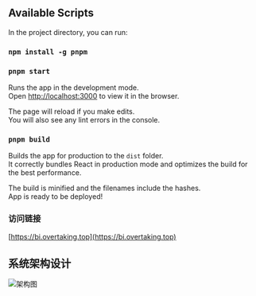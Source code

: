 ## Available Scripts

In the project directory, you can run:

### `npm install -g pnpm`

### `pnpm start`

Runs the app in the development mode.\
Open [http://localhost:3000](http://localhost:3000) to view it in the browser.

The page will reload if you make edits.\
You will also see any lint errors in the console.

### `pnpm build`

Builds the app for production to the `dist` folder.\
It correctly bundles React in production mode and optimizes the build for the best performance.

The build is minified and the filenames include the hashes.\
App is ready to be deployed!

### 访问链接

[https://bi.overtaking.top](https://bi.overtaking.top)

## 系统架构设计

![架构图](https://static.overtaking.top/architecture/bi.png)
